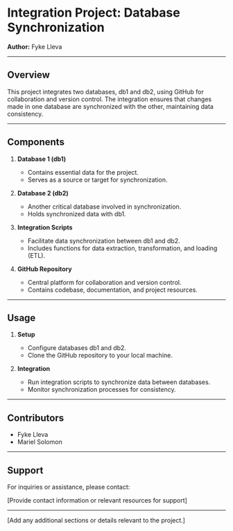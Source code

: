 # Integration Project: Database Synchronization

**Author:** Fyke Lleva

---

## Overview

This project integrates two databases, db1 and db2, using GitHub for collaboration and version control. The integration ensures that changes made in one database are synchronized with the other, maintaining data consistency.

---

## Components

1. **Database 1 (db1)**
   - Contains essential data for the project.
   - Serves as a source or target for synchronization.

2. **Database 2 (db2)**
   - Another critical database involved in synchronization.
   - Holds synchronized data with db1.

3. **Integration Scripts**
   - Facilitate data synchronization between db1 and db2.
   - Includes functions for data extraction, transformation, and loading (ETL).

4. **GitHub Repository**
   - Central platform for collaboration and version control.
   - Contains codebase, documentation, and project resources.

---

## Usage

1. **Setup**
   - Configure databases db1 and db2.
   - Clone the GitHub repository to your local machine.

2. **Integration**
   - Run integration scripts to synchronize data between databases.
   - Monitor synchronization processes for consistency.

---

## Contributors

- Fyke Lleva
- Mariel Solomon

---


## Support

For inquiries or assistance, please contact:

[Provide contact information or relevant resources for support]

---

[Add any additional sections or details relevant to the project.]

